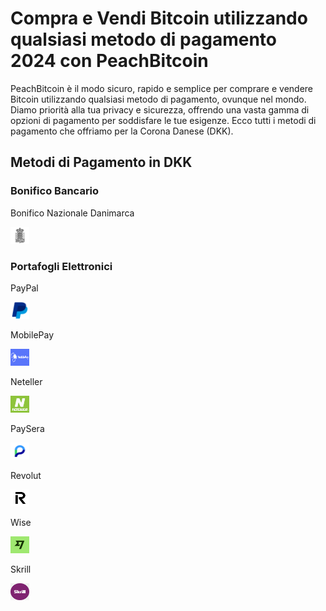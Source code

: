 <body class="payment-methods-page">

# Compra e Vendi Bitcoin utilizzando qualsiasi metodo di pagamento 2024 con PeachBitcoin

PeachBitcoin è il modo sicuro, rapido e semplice per comprare e vendere Bitcoin utilizzando qualsiasi metodo di pagamento, ovunque nel mondo. Diamo priorità alla tua privacy e sicurezza, offrendo una vasta gamma di opzioni di pagamento per soddisfare le tue esigenze. Ecco tutti i metodi di pagamento che offriamo per la Corona Danese (DKK).

## Metodi di Pagamento in DKK

### Bonifico Bancario

<div class="payment-grid">
    <div class="payment-grid-item">
        <p>Bonifico Nazionale Danimarca</p> 
        <img src="/img/faq/logoimg/dkkdenmark.png" width="30px" height="27px" alt="Compra bitcoin con Bonifico Nazionale Danimarca, Vendi bitcoin con Bonifico Nazionale Danimarca">
    </div>
</div>

### Portafogli Elettronici

<div class="payment-grid">
    <div class="payment-grid-item">
        <p>PayPal</p>
        <img src="/img/faq/logoimg/paypal.png" width="30px" height="27px" alt="Compra bitcoin con PayPal, Vendi bitcoin con PayPal">
    </div>
    <div class="payment-grid-item">
        <p>MobilePay</p> 
        <img src="/img/faq/logoimg/mobilepay.png" width="30px" height="27px" alt="Compra bitcoin con MobilePay, Vendi bitcoin con MobilePay">
    </div>
    <div class="payment-grid-item">
        <p>Neteller</p> 
        <img src="/img/faq/logoimg/neteller.png" width="30px" height="27px" alt="Compra bitcoin con Neteller, Vendi bitcoin con Neteller">
    </div>
    <div class="payment-grid-item">
        <p>PaySera</p> 
        <img src="/img/faq/logoimg/paysera.png" width="30px" height="27px" alt="Compra bitcoin con PaySera, Vendi bitcoin con PaySera">
    </div>
    <div class="payment-grid-item">
        <p>Revolut</p> 
        <img src="/img/faq/logoimg/revolut.png" width="30px" height="27px" alt="Compra bitcoin con Revolut, Vendi bitcoin con Revolut">
    </div>
    <div class="payment-grid-item">
        <p>Wise</p>
        <img src="/img/faq/logoimg/wise.png" width="30px" height="27px" alt="Compra bitcoin con Wise, Vendi bitcoin con Wise">
    </div>
    <div class="payment-grid-item">
        <p>Skrill</p> 
        <img src="/img/faq/logoimg/skrill.png" width="30px" height="27px" alt="Compra bitcoin con Skrill, Vendi bitcoin con Skrill">
    </div>
</div>

</body>
